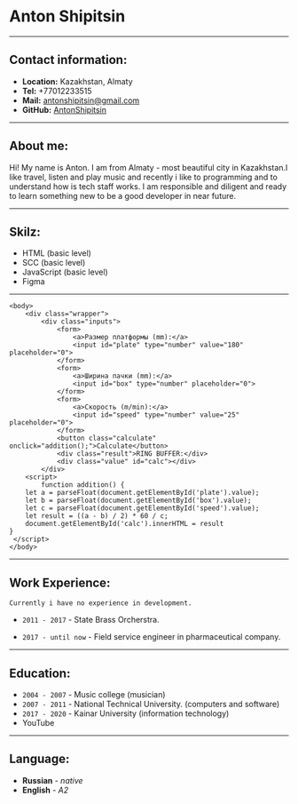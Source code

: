 # Anton Shipitsin

---

## Contact information:
* **Location:** Kazakhstan, Almaty 
*  **Tel:** +77012233515
*  **Mail:** antonshipitsin@gmail.com
*  **GitHub:** [AntonShipitsin](https://github.com/AntonShipitsin) 

---

 ## About me:
 Hi! My name is Anton. I am from Almaty - most beautiful city in Kazakhstan.I like travel, listen and play music
 and recently i like to  programming and to  understand  how is tech staff  works. I am responsible and diligent and ready to learn
 something new to be a good developer in near future.

 ---

## Skilz:

- HTML (basic level)
- SCC (basic level)
- JavaScript (basic level)
 - Figma 

 ---
```
<body>
    <div class="wrapper">
        <div class="inputs">
            <form>
                <a>Размер платформы (mm):</a>
                <input id="plate" type="number" value="180" placeholder="0">
            </form>
            <form>
                <a>Ширина пачки (mm):</a>
                <input id="box" type="number" placeholder="0">
            </form>
            <form>
                <a>Скорость (m/min):</a>
                <input id="speed" type="number" value="25" placeholder="0">
            </form>
            <button class="calculate" onclick="addition();">Calculate</button>
            <div class="result">RING BUFFER:</div>
            <div class="value" id="calc"></div>
        </div>
    <script>
        function addition() {
    let a = parseFloat(document.getElementById('plate').value);
    let b = parseFloat(document.getElementById('box').value);
    let c = parseFloat(document.getElementById('speed').value);
    let result = ((a - b) / 2) * 60 / c;
    document.getElementById('calc').innerHTML = result
}
 </script>
</body>

```
---

## Work Experience:

    Currently i have no experience in development. 

* `2011 - 2017` -  State Brass Orcherstra.

* `2017 - until now` - Field service engineer in pharmaceutical company. 

---

## Education:

* `2004 - 2007` - Music college (musician)
* `2007 - 2011` - National Technical  University. (computers and software)
* `2017 - 2020` - Kainar University (information technology) 
* YouTube 

---

## Language: 

* **Russian** - _native_
* **English** - _A2_






